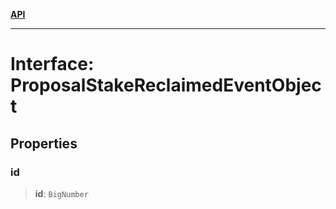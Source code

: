 [**API**](../../../README.md)

***

# Interface: ProposalStakeReclaimedEventObject

## Properties

### id

> **id**: `BigNumber`
